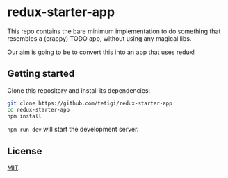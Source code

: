 # redux-starter-app

This repo contains the bare minimum implementation to do something that resembles
a (crappy) TODO app, without using any magical libs.

Our aim is going to be to convert this into an app that uses redux!

## Getting started

Clone this repository and install its dependencies:

```bash
git clone https://github.com/tetigi/redux-starter-app
cd redux-starter-app
npm install
```

`npm run dev` will start the development server.

## License

[MIT](LICENSE).
